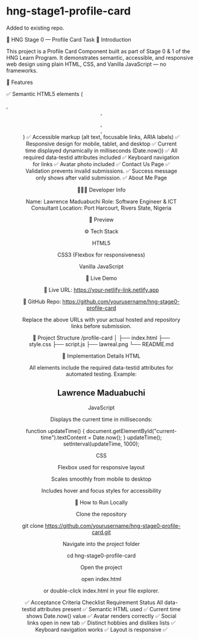 # hng-stage1-profile-card

Added to existing repo.



🎯 HNG Stage 0 — Profile Card Task
👋 Introduction

This project is a Profile Card Component built as part of Stage 0 & 1 of the HNG Learn Program.
It demonstrates semantic, accessible, and responsive web design using plain HTML, CSS, and Vanilla JavaScript — no frameworks.

🧱 Features

✅ Semantic HTML5 elements (<article>, <header>, <figure>, <nav>, <section>)
✅ Accessible markup (alt text, focusable links, ARIA labels)
✅ Responsive design for mobile, tablet, and desktop
✅ Current time displayed dynamically in milliseconds (Date.now())
✅ All required data-testid attributes included
✅ Keyboard navigation for links
✅ Avatar photo included
✅ Contact Us Page
✅ Validation prevents invalid submissions.
✅ Success message only shows after valid submission.
✅ About Me Page



🧑🏽‍💻 Developer Info

Name: Lawrence Maduabuchi
Role: Software Engineer & ICT Consultant
Location: Port Harcourt, Rivers State, Nigeria

📸 Preview

⚙️ Tech Stack

HTML5

CSS3 (Flexbox for responsiveness)

Vanilla JavaScript

🚀 Live Demo

🔗 Live URL: https://your-netlify-link.netlify.app

🔗 GitHub Repo: https://github.com/yourusername/hng-stage0-profile-card

Replace the above URLs with your actual hosted and repository links before submission.

🧩 Project Structure
/profile-card
│
├── index.html
├── style.css
├── script.js
├── lawreal.png
└── README.md

🧠 Implementation Details
HTML

All elements include the required data-testid attributes for automated testing.
Example:

<h2 data-testid="test-user-name">Lawrence Maduabuchi</h2>

JavaScript

Displays the current time in milliseconds:

function updateTime() {
  document.getElementById("current-time").textContent = Date.now();
}
updateTime();
setInterval(updateTime, 1000);

CSS

Flexbox used for responsive layout

Scales smoothly from mobile to desktop

Includes hover and focus styles for accessibility

🧪 How to Run Locally

Clone the repository

git clone https://github.com/yourusername/hng-stage0-profile-card.git


Navigate into the project folder

cd hng-stage0-profile-card


Open the project

open index.html


or double-click index.html in your file explorer.

✅ Acceptance Criteria Checklist
Requirement	Status
All data-testid attributes present	✅
Semantic HTML used	✅
Current time shows Date.now() value	✅
Avatar renders correctly	✅
Social links open in new tab	✅
Distinct hobbies and dislikes lists	✅
Keyboard navigation works	✅
Layout is responsive	✅

